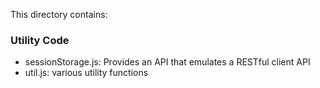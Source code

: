 This directory contains:

### Utility Code
- sessionStorage.js: Provides an API that emulates a RESTful client API
- util.js: various utility functions